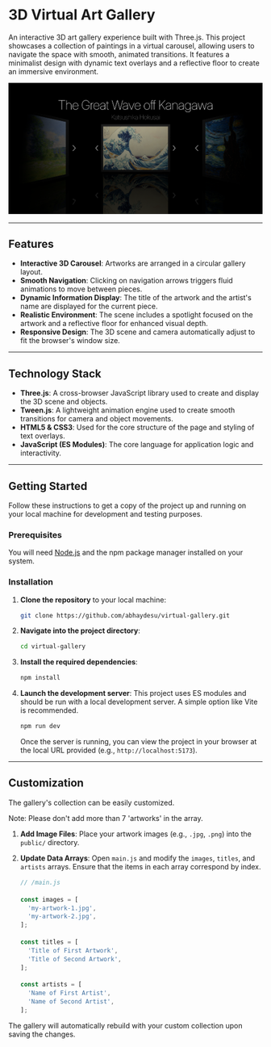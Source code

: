 # 3D Virtual Art Gallery

An interactive 3D art gallery experience built with Three.js. This project showcases a collection of paintings in a virtual carousel, allowing users to navigate the space with smooth, animated transitions. It features a minimalist design with dynamic text overlays and a reflective floor to create an immersive environment.

![A screenshot of the 3D gallery](/public/art-gallery.png)


---

## Features

* **Interactive 3D Carousel**: Artworks are arranged in a circular gallery layout.
* **Smooth Navigation**: Clicking on navigation arrows triggers fluid animations to move between pieces.
* **Dynamic Information Display**: The title of the artwork and the artist's name are displayed for the current piece.
* **Realistic Environment**: The scene includes a spotlight focused on the artwork and a reflective floor for enhanced visual depth.
* **Responsive Design**: The 3D scene and camera automatically adjust to fit the browser's window size.

---

## Technology Stack

* **Three.js**: A cross-browser JavaScript library used to create and display the 3D scene and objects.
* **Tween.js**: A lightweight animation engine used to create smooth transitions for camera and object movements.
* **HTML5 & CSS3**: Used for the core structure of the page and styling of text overlays.
* **JavaScript (ES Modules)**: The core language for application logic and interactivity.

---

## Getting Started

Follow these instructions to get a copy of the project up and running on your local machine for development and testing purposes.

### Prerequisites

You will need [Node.js](https://nodejs.org/) and the npm package manager installed on your system.

### Installation

1.  **Clone the repository** to your local machine:
    ```sh
    git clone https://github.com/abhaydesu/virtual-gallery.git
    ```

2.  **Navigate into the project directory**:
    ```sh
    cd virtual-gallery
    ```

3.  **Install the required dependencies**:
    ```sh
    npm install
    ```

4.  **Launch the development server**:
    This project uses ES modules and should be run with a local development server. A simple option like Vite is recommended.
    ```sh
    npm run dev
    ```
    Once the server is running, you can view the project in your browser at the local URL provided (e.g., `http://localhost:5173`).

---

## Customization

The gallery's collection can be easily customized.

Note: Please don't add more than 7 'artworks' in the array.

1.  **Add Image Files**: Place your artwork images (e.g., `.jpg`, `.png`) into the `public/` directory.

2.  **Update Data Arrays**: Open `main.js` and modify the `images`, `titles`, and `artists` arrays. Ensure that the items in each array correspond by index.

    ```javascript
    // /main.js

    const images = [
      'my-artwork-1.jpg',
      'my-artwork-2.jpg',
    ];

    const titles = [
      'Title of First Artwork',
      'Title of Second Artwork',
    ];

    const artists = [
      'Name of First Artist',
      'Name of Second Artist',
    ];
    ```

The gallery will automatically rebuild with your custom collection upon saving the changes.